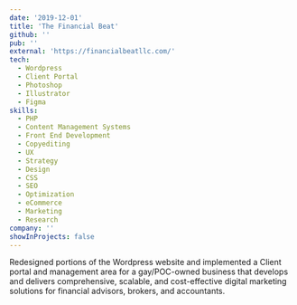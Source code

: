 ```yaml
---
date: '2019-12-01'
title: 'The Financial Beat'
github: ''
pub: ''
external: 'https://financialbeatllc.com/'
tech:
  - Wordpress
  - Client Portal
  - Photoshop
  - Illustrator
  - Figma
skills:
  - PHP
  - Content Management Systems
  - Front End Development
  - Copyediting
  - UX
  - Strategy
  - Design
  - CSS
  - SEO
  - Optimization
  - eCommerce
  - Marketing
  - Research
company: ''
showInProjects: false
---
```


Redesigned portions of the Wordpress website and implemented a Client portal and management area for a gay/POC-owned business that develops and delivers comprehensive, scalable, and cost-effective digital marketing solutions for financial advisors, brokers, and accountants.

